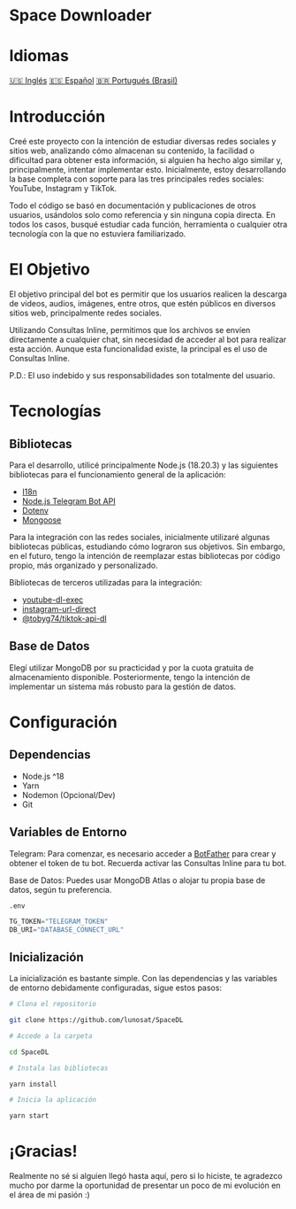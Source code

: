 # Space Downloader

# Idiomas

[🇺🇸 Inglés](https://github.com/lunosat/SpaceDL/readmes/english.md)
[🇪🇸 Español](https://github.com/lunosat/SpaceDL/readmes/spanish.md)
[🇧🇷 Portugués (Brasil)](https://github.com/lunosat/SpaceDL)

# Introducción

Creé este proyecto con la intención de estudiar diversas redes sociales y sitios web, analizando cómo almacenan su contenido, la facilidad o dificultad para obtener esta información, si alguien ha hecho algo similar y, principalmente, intentar implementar esto. Inicialmente, estoy desarrollando la base completa con soporte para las tres principales redes sociales: YouTube, Instagram y TikTok.

Todo el código se basó en documentación y publicaciones de otros usuarios, usándolos solo como referencia y sin ninguna copia directa. En todos los casos, busqué estudiar cada función, herramienta o cualquier otra tecnología con la que no estuviera familiarizado.

# El Objetivo

El objetivo principal del bot es permitir que los usuarios realicen la descarga de videos, audios, imágenes, entre otros, que estén públicos en diversos sitios web, principalmente redes sociales.

Utilizando Consultas Inline, permitimos que los archivos se envíen directamente a cualquier chat, sin necesidad de acceder al bot para realizar esta acción. Aunque esta funcionalidad existe, la principal es el uso de Consultas Inline.

P.D.: El uso indebido y sus responsabilidades son totalmente del usuario.

# Tecnologías

## Bibliotecas

Para el desarrollo, utilicé principalmente Node.js (18.20.3) y las siguientes bibliotecas para el funcionamiento general de la aplicación:

- [I18n](https://www.npmjs.com/package/i18n)
- [Node.js Telegram Bot API](https://www.npmjs.com/package/node-telegram-bot-api)
- [Dotenv](https://www.npmjs.com/package/dotenv)
- [Mongoose](https://www.npmjs.com/package/mongoose)

Para la integración con las redes sociales, inicialmente utilizaré algunas bibliotecas públicas, estudiando cómo lograron sus objetivos. Sin embargo, en el futuro, tengo la intención de reemplazar estas bibliotecas por código propio, más organizado y personalizado.

Bibliotecas de terceros utilizadas para la integración:

- [youtube-dl-exec](https://www.npmjs.com/package/youtube-dl-exec)
- [instagram-url-direct](https://www.npmjs.com/package/instagram-url-direct)
- [@tobyg74/tiktok-api-dl](https://www.npmjs.com/package/@tobyg74/tiktok-api-dl)

## Base de Datos

Elegí utilizar MongoDB por su practicidad y por la cuota gratuita de almacenamiento disponible. Posteriormente, tengo la intención de implementar un sistema más robusto para la gestión de datos.

# Configuración

## Dependencias

- Node.js ^18
- Yarn
- Nodemon (Opcional/Dev)
- Git

## Variables de Entorno

Telegram: Para comenzar, es necesario acceder a [BotFather](https://t.me/botfather) para crear y obtener el token de tu bot. Recuerda activar las Consultas Inline para tu bot.

Base de Datos: Puedes usar MongoDB Atlas o alojar tu propia base de datos, según tu preferencia.

`.env`
```js
TG_TOKEN="TELEGRAM_TOKEN"
DB_URI="DATABASE_CONNECT_URL"
```

## Inicialización

La inicialización es bastante simple. Con las dependencias y las variables de entorno debidamente configuradas, sigue estos pasos:

```sh
# Clona el repositorio

git clone https://github.com/lunosat/SpaceDL

# Accede a la carpeta

cd SpaceDL

# Instala las bibliotecas

yarn install

# Inicia la aplicación

yarn start

```

# ¡Gracias!

Realmente no sé si alguien llegó hasta aquí, pero si lo hiciste, te agradezco mucho por darme la oportunidad de presentar un poco de mi evolución en el área de mi pasión :)